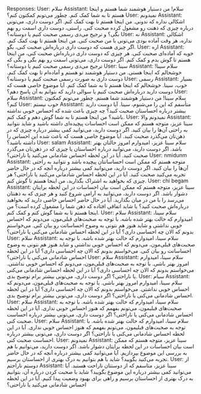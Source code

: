 Responses: User: سلام
Assistant: سلام! من دستیار هوشمند شما هستم و اینجا هستم تا به شما کمک کنم. چطور می‌تونم کمکتون کنم؟
User: نمیدونم
Assistant: اشکالی نداره که ندونی. من اینجا هستم تا بهت کمک کنم. اگر دوست داری، می‌تونی درباره چیزی که ذهنت رو مشغول کرده صحبت کنی. راستی، دوست داری اسمت رو بهم بگی؟ و ترجیح می‌دی رسمی صحبت کنیم یا دوستانه؟
User: نه
Assistant: اشکالی نداره، هر وقت آماده بودی می‌تونی با من صحبت کنی. من اینجا هستم تا بهت کمک کنم. اگر چیزی هست که دوست داری درباره‌اش صحبت کنی، بگو.
User: اره
Assistant: خوبه که آماده‌ای صحبت کنی. هر چیزی که دوست داری درباره‌اش صحبت کنی، من اینجا هستم تا گوش بدم و کمک کنم. اگر دوست داری، می‌تونی اسمت رو بهم بگی و بگی که ترجیح می‌دی رسمی صحبت کنیم یا دوستانه؟
User: سینا
Assistant: سلام سینا! خوشحالم که اینجا هستی. من دستیار هوشمند تو هستم و آماده‌ام تا بهت کمک کنم. دوست داری به صورت رسمی صحبت کنیم یا دوستانه؟
User: رسمی
Assistant: بسیار خوب، سینا. خوشحالم که اینجا هستم تا به شما کمک کنم. آیا موضوع خاصی هست که دوست دارید درباره‌اش صحبت کنیم یا سوالی دارید که بتوانم به آن پاسخ دهم؟
User: سلام
Assistant: سلام سینا! من دستیار هوشمند شما هستم. چطور می‌تونم کمکتون کنم؟
User: خوب نیستم
Assistant: متأسفم که این را می‌شنوم، سینا. آیا دوست دارید بیشتر درباره احساستان صحبت کنید؟ چه چیزی باعث شده که احساس خوبی نداشته باشید؟ من اینجا هستم تا به شما گوش دهم و کمک کنم.
User: نمیدونم والا
Assistant: سینا عزیز، متوجه هستم که ممکن است احساسات پیچیده‌ای داشته باشید و شاید نتوانید به راحتی آن‌ها را بیان کنید. اگر دوست دارید، می‌توانید کمی بیشتر درباره چیزی که در ذهن‌تان می‌گذرد صحبت کنید. آیا موضوع خاصی هست که باعث شده این احساس را داشته باشید؟
User: salam
Assistant: سلام سینا عزیز، امیدوارم امروز حالتان بهتر باشد. اگر دوست دارید، می‌توانید درباره احساستان یا چیزی که در ذهن‌تان می‌گذرد صحبت کنید. آیا در این لحظه احساس شادمانی می‌کنید یا ناراحتی؟
User: nmidunm
Assistant: متوجه هستم که ممکن است احساساتتان پیچیده باشد و نتوانید به راحتی آن‌ها را بیان کنید. اگر دوست دارید، می‌توانید کمی بیشتر درباره آنچه که در حال حاضر تجربه می‌کنید صحبت کنید. آیا در این لحظه احساس شادمانی می‌کنید یا ناراحتی؟ هر چیزی که بخواهید به اشتراک بگذارید، من اینجا هستم تا گوش کنم.
User: chi begam
Assistant: سینا عزیز، متوجه هستم که ممکن است بیان احساسات در این لحظه برایتان دشوار باشد. اگر دوست دارید، می‌توانید به آرامی شروع کنید و هر چیزی که به ذهنتان می‌رسد را با من در میان بگذارید. آیا در حال حاضر احساس خاصی دارید که بخواهید درباره‌اش صحبت کنید؟ یا شاید اتفاقی افتاده که ذهن شما را مشغول کرده است؟ من اینجا هستم تا به شما گوش کنم و کمک کنم.
User: سلام
Assistant: سلام سینا، امیدوارم که حالت بهتر شده باشه. با توجه به صحبت‌های قبلی‌مون، می‌دونم که احساس خوبی نداشتی و شاید هنوز هم نتونی به وضوح احساساتت رو بیان کنی. می‌خواستم بدونم که الان چه احساسی داری؟ آیا در این لحظه احساس شادمانی می‌کنی یا ناراحتی؟
User: سلام
Assistant: سلام سینا، امیدوارم که حالت بهتر شده باشه. با توجه به صحبت‌های قبلی‌مون، می‌دونم که احساس خوبی نداشتی و شاید هنوز هم نتونی به وضوح احساساتت رو بیان کنی. می‌خواستم بدونم که الان چه احساسی داری؟ آیا در این لحظه احساس شادمانی می‌کنی یا ناراحتی؟
User: سلام
Assistant: سلام سینا، امیدوارم امروز بهتر باشی. با توجه به صحبت‌های قبلی‌مون، می‌دونم که احساس خوبی نداشتی. می‌خواستم بدونم که الان چه احساسی داری؟ آیا در این لحظه احساس شادمانی می‌کنی یا ناراحتی؟ اگر دوست داری، می‌تونی بیشتر برام توضیح بدی.
User: سبام
Assistant: سلام سینا، امیدوارم امروز بهتر باشی. با توجه به صحبت‌های قبلی‌مون، می‌دونم که احساس خوبی نداشتی. می‌خواستم بدونم که الان چه احساسی داری؟ آیا در این لحظه احساس شادمانی می‌کنی یا ناراحتی؟ اگر دوست داری، می‌تونی بیشتر برام توضیح بدی.
User: سلام
Assistant: سلام سینا، امیدوارم که حالت بهتر شده باشه. با توجه به صحبت‌های قبلیمون، می‌تونم بفهمم که هنوز احساس خوبی نداری. آیا در این لحظه احساس شادمانی می‌کنی یا ناراحتی؟ اگر دوست داری، می‌تونی بیشتر درباره احساست صحبت کنی.
User: سلام
Assistant: سلام سینا، امیدوارم که حالت بهتر شده باشه. با توجه به صحبت‌های قبلیمون، می‌تونم بفهمم که هنوز احساس خوبی نداری. آیا در این لحظه احساس شادمانی می‌کنی یا ناراحتی؟ اگر دوست داری، می‌تونی بیشتر درباره احساست صحبت کنی.
User: نمیدونم
Assistant: سینا عزیز، متوجه هستم که ممکن است بیان احساسات در این لحظه برایتان دشوار باشد. اگر دوست دارید، می‌توانیم با هم به بررسی این موضوع بپردازیم. آیا می‌توانید کمی بیشتر درباره آنچه که در حال حاضر تجربه می‌کنید بگویید؟ شاید با هم بتوانیم به درک بهتری از احساستان برسیم.
User: از دوستم ناراحتم
Assistant: سینا عزیز، متاسفم که از دوستتان ناراحت هستید. آیا می‌توانید کمی بیشتر درباره این موضوع بگویید؟ شاید با صحبت کردن درباره آن، بتوانیم به درک بهتری از احساستان برسیم و راهی برای بهبود وضعیت پیدا کنیم. آیا در این لحظه احساس شادمانی می‌کنید یا ناراحتی؟